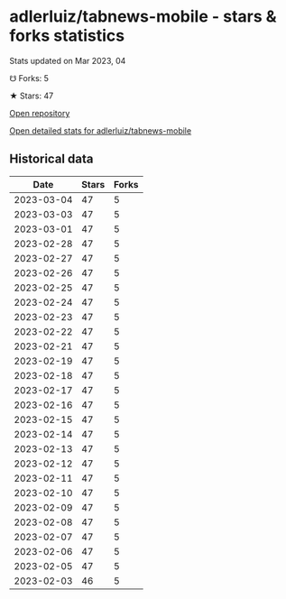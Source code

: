 # adlerluiz/tabnews-mobile - stars & forks statistics

Stats updated on Mar 2023, 04

☋ Forks: 5

★ Stars: 47

[Open repository](https://github.com/adlerluiz/tabnews-mobile)

[Open detailed stats for adlerluiz/tabnews-mobile](https://reviewgithub.com/rep/adlerluiz/tabnews-mobile)

## Historical data
| Date | Stars | Forks |
|------|-------|-------|
| 2023-03-04 | 47 | 5 | 
| 2023-03-03 | 47 | 5 | 
| 2023-03-01 | 47 | 5 | 
| 2023-02-28 | 47 | 5 | 
| 2023-02-27 | 47 | 5 | 
| 2023-02-26 | 47 | 5 | 
| 2023-02-25 | 47 | 5 | 
| 2023-02-24 | 47 | 5 | 
| 2023-02-23 | 47 | 5 | 
| 2023-02-22 | 47 | 5 | 
| 2023-02-21 | 47 | 5 | 
| 2023-02-19 | 47 | 5 | 
| 2023-02-18 | 47 | 5 | 
| 2023-02-17 | 47 | 5 | 
| 2023-02-16 | 47 | 5 | 
| 2023-02-15 | 47 | 5 | 
| 2023-02-14 | 47 | 5 | 
| 2023-02-13 | 47 | 5 | 
| 2023-02-12 | 47 | 5 | 
| 2023-02-11 | 47 | 5 | 
| 2023-02-10 | 47 | 5 | 
| 2023-02-09 | 47 | 5 | 
| 2023-02-08 | 47 | 5 | 
| 2023-02-07 | 47 | 5 | 
| 2023-02-06 | 47 | 5 | 
| 2023-02-05 | 47 | 5 | 
| 2023-02-03 | 46 | 5 | 

